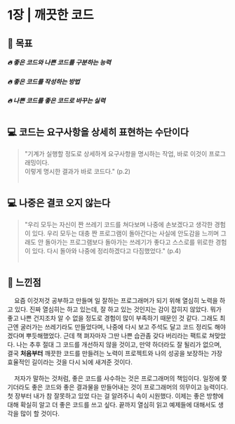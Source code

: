 # 1장 | 깨끗한 코드

## 🚩 목표

##### 🔥 좋은 코드와 나쁜 코드를 구분하는 능력
##### 🔥 좋은 코드를 작성하는 방법
##### 🔥 나쁜 코드를 좋은 코드로 바꾸는 실력<br><br>


## 💻 코드는 요구사항을 상세히 표현하는 수단이다

> "기계가 실행할 정도로 상세하게 요구사항을 명시하는 작업, 바로 이것이 프로그래밍이다.<br>
> 이렇게 명시한 결과가 바로 코드다." (p.2)<br><br>

## 💻 나중은 결코 오지 않는다

> "우리 모두는 자신이 짠 쓰레기 코드를 쳐다보며 나중에 손보겠다고 생각한 경험이 있다. 우리 모두는 대충 짠 프로그램이 돌아간다는 사실에 안도감을 느끼며 그래도 안 돌아가는 프로그램보다 돌아가는 쓰레기가 좋다고 스스로를 위로한 경험이 있다. 다시 돌아와 나중에 정리하겠다고 다짐했었다." (p.4)<br><br>

## 📝 느낀점

&nbsp;&nbsp;&nbsp;&nbsp;요즘 이것저것 공부하고 만들며 일 잘하는 프로그래머가 되기 위해 열심히 노력을 하고 있다. 진짜 열심히는 하고 있는데, 잘 하고 있는 것인지는 감이 잡히지 않았다. 뭐가 좋고 나쁜 건지조차 알 수 없을 정도로 경험이 많이 부족하기 때문인 것 같다. 그래도 최근엔 굴러가는 쓰레기라도 만들었다며, 나중에 다시 보고 주석도 달고 코드 정리도 해야겠다며 뿌듯해했었다. 근데 책 펴자마자 그딴 나쁜 습관좀 갖다 버리라는 팩트로 쳐맞았다. 나는 추후 절대 그 코드를 개선하지 않을 것이고, 만약 하더라도 잘 될리가 없으며, 결국 __처음부터__ 깨끗한 코드를 만들려는 노력이 프로젝트와 나의 성공을 보장하는 가장 효율적인 길이라는 것을 다시 뇌에 새겨준 것이다.<br><br>
&nbsp;&nbsp;&nbsp;&nbsp;저자가 말하는 것처럼, 좋은 코드를 사수하는 것은 프로그래머의 책임이다. 일정에 쫓기더라도 좋은 코드와 좋은 결과물을 만들어내는 것이 프로그래머의 의무이고 능력이다. 첫 장부터 내가 참 잘못하고 있었 다는 걸 알려주니 속이 시원했다. 이제는 좋은 방향에 대해 확실히 알고 더 좋은 코드를 쓰고 싶다. 끝까지 열심히 읽고 예제들에 대해서도 생각을 많이 할 것이다.
